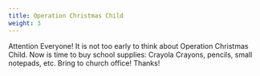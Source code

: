 ```yaml
---
title: Operation Christmas Child
weight: 3
---
```


Attention Everyone! It is not too early to think about Operation Christmas Child. Now is time to buy school supplies: Crayola Crayons, pencils, small notepads, etc. Bring to church office! Thanks!